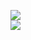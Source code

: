 [![](https://img.shields.io/badge/Made%20With-Github%20Spray-lightgrey.svg?style=for-the-badge&logo=github)](https://github.com/Annihil/github-spray#12385)  
[![](https://i.imgur.com/2DrTn0Z.gif)](https://github.com/Annihil/github-spray)